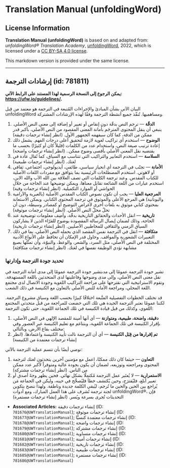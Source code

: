 # Translation Manual (unfoldingWord)

## License Information

**Translation Manual (unfoldingWord)** is based on and adapted from: _unfoldingWord® Translation Academy_, [unfoldingWord](https://unfoldingword.org/utw), 2022, which is licensed under a [CC BY-SA 4.0 license](https://creativecommons.org/licenses/by-sa/4.0/legalcode.en).

This markdown version is provided under the same license.



--------------------------------

## إرشادات الترجمة (id: 781811)

**يمكن الرجوع إلى النسخة الرسمية لهذا المستند على الرابط الآتي: https://ufw.io/guidelines/.**

البيان الآتي بشأن المبادئ والإجراءات المُتبعة في الترجمة هو معتمد من قِبل unfoldingWord ومساهميها. تُنفّذ جميع أنشطة الترجمة وفقًا لهذه الإرشادات المشتركة.

1. **الدقّة** — ترجم النص بدقّة دون إنقاص أو تغيير أو إضافة إلى معنى النص الأصلي. ينبغي أن ينقل المحتوى المترجَم بأمانة المعنى المقصود من النص الأصلي، بأكبر قدر ممكن من الدقة، كما كان سيفهمه الجمهور الأول. (انظر إنشاء ترجمات دقيقة)
2. **الوضوح** — استخدم أي تراكيب لغوية لازمة لتحقيق أعلى درجات الفهم. يشمل ذلك إعادة ترتيب صيغة النص، واستخدام عدد من الكلمات (قليلاً كان أو كثيرًا) بحسب ما يقتضيه نقل المعنى الأصلي بأقصى وضوح ممكن.. (انظر إنشاء ترجمات واضحة)
3. **السلاسة** — استخدم التعابير والتراكيب التي تتناسب مع السياق، كما تُقال عادة في لغتك. (انظر إنشاء ترجمات طبيعية)
4. **الأمانة** — تجنّب في الترجمة أي انحياز سياسي، طائفي، أيديولوجي، اجتماعي، ثقافي أو لاهوتي. استخدم المصطلحات الرئيسية بما يتوافق مع مفردات اللغات الأصلية للكتاب المقدس. وعند ترجمة الكلمات التي تصف العلاقة بين الله الآب والله الابن، استخدم عبارات من اللغة الشائعة تقابل معناها، ويمكن توضيحها عند الحاجة من خلال الحواشي أو الموارد التكميلية. (انظر إنشاء ترجمات وفية)
5. **المرجعية العليا** — يجب أن تكون نصوص الكتاب المقدس الأصلية (بالعبرية والآرامية واليونانية) هي المرجع الأعلى والموثوق في ترجمة المحتوى الكتابي. ويمكن الاستعانة بمحتوى كتابي موثوق به بلغات أخرى لأغراض التوضيح أو كمصادر وسيطة، دون أن تحلّ محلّ النص الأصلي. (انظر إنشاء ترجمات موثوقة)
6. **تاريخية** — انقل الأحداث والحقائق التاريخية بدقّة، وأضِف معلومات توضيحية عند الحاجة، وذلك لضمان إيصال الرسالة المقصودة بوضوح للقرّاء الذين لا يشاركون السياق الزمني والثقافي للمخاطبين الأصليين. (انظر إنشاء ترجمات تاريخية)
7. **متكافئة** — انقل في الترجمة نفس المقصد الذي يحمله النص الأصلي، بما في ذلك التعبيرات الشعورية والمواقف. وحاول قدر الإمكان أن تحافظ على الأنواع الأدبية المختلفة في النص الأصلي، مثل السرد، والشعر، والوعظ، والنبوّة، وأن تمثّلها بصيغ مشابهة تؤدي الوظيفة نفسها في لغتك. (انظر إنشاء ترجمات متكافئة)

### تحديد جودة الترجمة وإدارتها

تشير جودة الترجمة عمومًا إلى مدىتشير جودة الترجمة عمومًا إلى مدى أمانة الترجمة في نقل معنى النص الأصلي، وإلى مدى وضوحها وفاعليتها لدى المتحدثين باللغة المستهدفة. وتقوم الاستراتيجية التي نقترحها على مراجعة التراكيب اللغوية وجودة الاتصال لدى مجتمع اللغة المحلي، ومراجعة الأمانة للنص الأصلي بالتعاون مع الكنيسة في ذلك الشعب. 

قد تختلف الخطوات التفصيلية المتَّبعة اختلافًا كبيرًا بحسب اللغة وسياق مشروع الترجمة. لكننا عمومًا نعتبر الترجمة الجيدة هي تلك التي خضعت للمراجعة من قبل متحدثي المجتمع اللغوي، وكذلك من قبل قيادة الكنيسة في تلك الجماعة اللغوية، حتى تكون الترجمة:

1. **دقيقة، واضحة، طبيعية، ومتوازنة** — أي أنها أمينة للمقصد الإلهي في النص الأصلي، بإقرار الكنيسة في تلك الجماعة اللغوية، وبتناغم مع تعليم الكنيسة عبر العصور وفي مختلف بقاع الأرض، وبالتالي:
2. **تم إقرارها من قِبَل الكنيسة** — أي أن الترجمة نالت تأييد الكنيسة واعتمادها. (انظر إنشاء ترجمات معتمدة من الكنيسة)

نوصي أيضًا بأن تتسم عملية الترجمة بالآتي:

1. **التعاون** — حيثما كان ذلك ممكنًا، اعمل مع مؤمنين آخرين يتحدثون لغتك لترجمة المحتوى ومراجعته وتوزيعه، لضمان أن يكون بجودة عالية ومتوفراً لأكبر عدد ممكن من الناس. (انظر إنشاء ترجمات مشتركة)
2. **الاستمرارية** — لا يُعتَبر عمل الترجمة مُكتملًا بشكل نهائي. فحين يظهر وجهٌ أصدق أو تعبير أبلغ، فليُقترَح، وحين يُكتشف خطأ فليُصحَّح في حينه، وليكن في الجماعة مَن يُراجع بين الحين والحين ما تُرجم، ليُبقي الكلمة جديدة وناطقة. ولهذا ننصح بتكوين لجنة ترجمة تُشرف على هذا العمل المبارك، ومع أدوات unfoldingWord®، فإن التحديثات تُجرى بسرعة ويُسر. (انظر إنشاء ترجمات مستمرة)

* **Associated Articles:** إنشاء ترجمات دقيقة (ID: `781676@UWTranslationManual`); إنشاء ترجمات موثوقة (ID: `781677@UWTranslationManual`); إنشاء ترجمات معتمدة كنسيًّا (ID: `781678@UWTranslationManual`); إنشاء ترجمات واضحة (ID: `781679@UWTranslationManual`); إنشاء ترجمات مشتركة (ID: `781680@UWTranslationManual`); إنشاء ترجمات متساوية (ID: `781681@UWTranslationManual`); إنشاء ترجمات أمينة (ID: `781682@UWTranslationManual`); إنشاء ترجمات تاريخية (ID: `781683@UWTranslationManual`); إنشاء ترجمات طبيعية (ID: `781685@UWTranslationManual`); إنشاء ترجمات مستمرة (ID: `781686@UWTranslationManual`)

